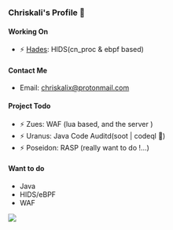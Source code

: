 ### Chriskali's Profile 👋

#### Working On

- ⚡ [Hades](https://github.com/chriskaliX/Hades): HIDS(cn_proc & ebpf based)

#### Contact Me

- Email: chriskalix@protonmail.com

#### Project Todo

- ⚡ Zues: WAF (lua based, and the server )
- ⚡ Uranus: Java Code Auditd(soot | codeql 🌟)
- ⚡ Poseidon: RASP (really want to do !...)

#### Want to do

- Java
- HIDS/eBPF
- WAF

![](https://github-readme-stats.vercel.app/api?username=ChriskaliX&show_icons=true&hide_title=false&include_all_commits=true)
